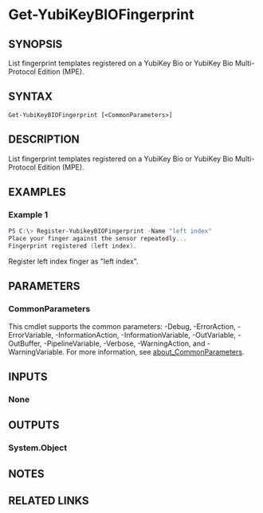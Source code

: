 ﻿---
external help file: powershellYK.dll-Help.xml
Module Name: powershellYK
online version:
schema: 2.0.0
---

# Get-YubiKeyBIOFingerprint

## SYNOPSIS
List fingerprint templates registered on a YubiKey Bio or YubiKey Bio Multi-Protocol Edition (MPE).

## SYNTAX

```
Get-YubiKeyBIOFingerprint [<CommonParameters>]
```

## DESCRIPTION
List fingerprint templates registered on a YubiKey Bio or YubiKey Bio Multi-Protocol Edition (MPE).

## EXAMPLES

### Example 1
```powershell
PS C:\> Register-YubikeyBIOFingerprint -Name "left index"
Place your finger against the sensor repeatedly...
Fingerprint registered (left index).
```

Register left index finger as "left index".

## PARAMETERS

### CommonParameters
This cmdlet supports the common parameters: -Debug, -ErrorAction, -ErrorVariable, -InformationAction, -InformationVariable, -OutVariable, -OutBuffer, -PipelineVariable, -Verbose, -WarningAction, and -WarningVariable. For more information, see [about_CommonParameters](http://go.microsoft.com/fwlink/?LinkID=113216).

## INPUTS

### None

## OUTPUTS

### System.Object
## NOTES

## RELATED LINKS
